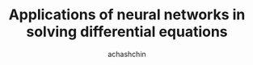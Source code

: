 ---
author: achashchin
title:  "Applications of neural networks in solving differential equations"
presentation: "/assets/presentations/Chashchin_Seminar_presentation.pdf"
tags: 
  - Neural Networks
  - ODE
  - Dynamical Systems
---